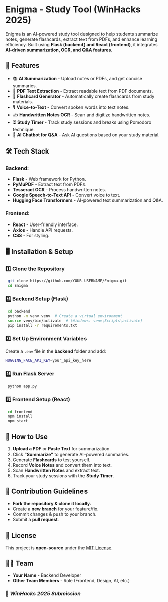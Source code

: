 # Enigma - Study Tool (WinHacks 2025)

Enigma is an AI-powered study tool designed to help students summarize notes, generate flashcards, extract text from PDFs, and enhance learning efficiency. Built using **Flask (backend) and React (frontend)**, it integrates **AI-driven summarization, OCR, and Q&A features**.

## 🚀 Features
- 📚 **AI Summarization** - Upload notes or PDFs, and get concise summaries.
- 📝 **PDF Text Extraction** - Extract readable text from PDF documents.
- 🎯 **Flashcard Generator** - Automatically create flashcards from study materials.
- 🎙️ **Voice-to-Text** - Convert spoken words into text notes.
- ✍️ **Handwritten Notes OCR** - Scan and digitize handwritten notes.
- ⏳ **Study Timer** - Track study sessions and breaks using Pomodoro technique.
- 🤖 **AI Chatbot for Q&A** - Ask AI questions based on your study material.

## 🛠️ Tech Stack
### **Backend:**
- **Flask** - Web framework for Python.
- **PyMuPDF** - Extract text from PDFs.
- **Tesseract OCR** - Process handwritten notes.
- **Google Speech-to-Text API** - Convert voice to text.
- **Hugging Face Transformers** - AI-powered text summarization and Q&A.

### **Frontend:**
- **React** - User-friendly interface.
- **Axios** - Handle API requests.
- **CSS** - For styling.

## 🖥️ Installation & Setup
### 1️⃣ **Clone the Repository**
```sh
 git clone https://github.com/YOUR-USERNAME/Enigma.git
 cd Enigma
```

### 2️⃣ **Backend Setup (Flask)**
```sh
 cd backend
 python -m venv venv  # Create a virtual environment
 source venv/bin/activate  # (Windows: venv\Scripts\activate)
 pip install -r requirements.txt
```

### 3️⃣ **Set Up Environment Variables**
Create a `.env` file in the **backend** folder and add:
```sh
HUGGING_FACE_API_KEY=your_api_key_here
```

### 4️⃣ **Run Flask Server**
```sh
 python app.py
```

### 5️⃣ **Frontend Setup (React)**
```sh
 cd frontend
 npm install
 npm start
```

## 📌 How to Use
1. **Upload a PDF** or **Paste Text** for summarization.
2. Click **"Summarize"** to generate AI-powered summaries.
3. Generate **Flashcards** to test yourself.
4. Record **Voice Notes** and convert them into text.
5. Scan **Handwritten Notes** and extract text.
6. Track your study sessions with the **Study Timer**.

## 🤝 Contribution Guidelines
- **Fork the repository & clone it locally.**
- Create a **new branch** for your feature/fix.
- Commit changes & push to your branch.
- Submit a **pull request**.

## 📜 License
This project is **open-source** under the [MIT License](LICENSE).

## 👨‍💻 Team
- **Your Name** - Backend Developer
- **Other Team Members** - Role (Frontend, Design, AI, etc.)

### 🌟 *WinHacks 2025 Submission*

